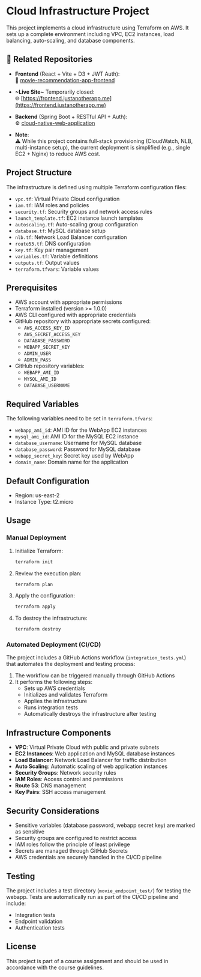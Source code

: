 # Cloud Infrastructure Project

This project implements a cloud infrastructure using Terraform on AWS. It sets up a complete environment including VPC, EC2 instances, load balancing, auto-scaling, and database components.

## 🔗 Related Repositories

- **Frontend** (React + Vite + D3 + JWT Auth):  
  🎨 [movie-recommendation-app-frontend](https://github.com/xiaoyuwang0314/movie-recommendation-app-frontend)

- **~Live Site~** Temporarily closed:  
  🌐 [https://frontend.justanotherapp.me](https://frontend.justanotherapp.me)

- **Backend** (Spring Boot + RESTful API + Auth):  
  ⚙️ [cloud-native-web-application](https://github.com/xiaoyuwang0314/cloud-computing-project/tree/main/cloud-native-web-application)

- **Note**:  
  ⚠️ While this project contains full-stack provisioning (CloudWatch, NLB, multi-instance setup), the current deployment is simplified (e.g., single EC2 + Nginx) to reduce AWS cost.

## Project Structure

The infrastructure is defined using multiple Terraform configuration files:

- `vpc.tf`: Virtual Private Cloud configuration
- `iam.tf`: IAM roles and policies
- `security.tf`: Security groups and network access rules
- `launch_template.tf`: EC2 instance launch templates
- `autoscaling.tf`: Auto-scaling group configuration
- `database.tf`: MySQL database setup
- `nlb.tf`: Network Load Balancer configuration
- `route53.tf`: DNS configuration
- `key.tf`: Key pair management
- `variables.tf`: Variable definitions
- `outputs.tf`: Output values
- `terraform.tfvars`: Variable values

## Prerequisites

- AWS account with appropriate permissions
- Terraform installed (version >= 1.0.0)
- AWS CLI configured with appropriate credentials
- GitHub repository with appropriate secrets configured:
  - `AWS_ACCESS_KEY_ID`
  - `AWS_SECRET_ACCESS_KEY`
  - `DATABASE_PASSWORD`
  - `WEBAPP_SECRET_KEY`
  - `ADMIN_USER`
  - `ADMIN_PASS`
- GitHub repository variables:
  - `WEBAPP_AMI_ID`
  - `MYSQL_AMI_ID`
  - `DATABASE_USERNAME`

## Required Variables

The following variables need to be set in `terraform.tfvars`:

- `webapp_ami_id`: AMI ID for the WebApp EC2 instances
- `mysql_ami_id`: AMI ID for the MySQL EC2 instance
- `database_username`: Username for MySQL database
- `database_password`: Password for MySQL database
- `webapp_secret_key`: Secret key used by WebApp
- `domain_name`: Domain name for the application

## Default Configuration

- Region: us-east-2
- Instance Type: t2.micro

## Usage

### Manual Deployment

1. Initialize Terraform:
   ```bash
   terraform init
   ```

2. Review the execution plan:
   ```bash
   terraform plan
   ```

3. Apply the configuration:
   ```bash
   terraform apply
   ```

4. To destroy the infrastructure:
   ```bash
   terraform destroy
   ```

### Automated Deployment (CI/CD)

The project includes a GitHub Actions workflow (`integration_tests.yml`) that automates the deployment and testing process:

1. The workflow can be triggered manually through GitHub Actions
2. It performs the following steps:
   - Sets up AWS credentials
   - Initializes and validates Terraform
   - Applies the infrastructure
   - Runs integration tests
   - Automatically destroys the infrastructure after testing

## Infrastructure Components

- **VPC**: Virtual Private Cloud with public and private subnets
- **EC2 Instances**: Web application and MySQL database instances
- **Load Balancer**: Network Load Balancer for traffic distribution
- **Auto Scaling**: Automatic scaling of web application instances
- **Security Groups**: Network security rules
- **IAM Roles**: Access control and permissions
- **Route 53**: DNS management
- **Key Pairs**: SSH access management

## Security Considerations

- Sensitive variables (database password, webapp secret key) are marked as sensitive
- Security groups are configured to restrict access
- IAM roles follow the principle of least privilege
- Secrets are managed through GitHub Secrets
- AWS credentials are securely handled in the CI/CD pipeline

## Testing

The project includes a test directory (`movie_endpoint_test/`) for testing the webapp. Tests are automatically run as part of the CI/CD pipeline and include:
- Integration tests
- Endpoint validation
- Authentication tests

## License

This project is part of a course assignment and should be used in accordance with the course guidelines.

